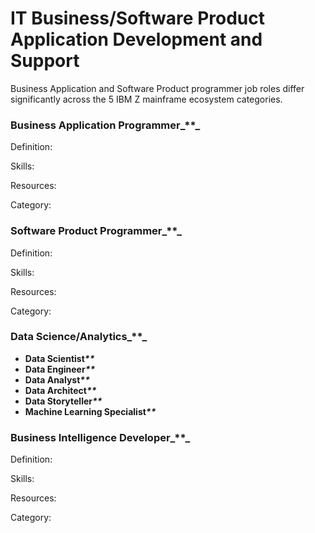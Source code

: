 # IT Business/Software Product Application Development and Support

Business Application and Software Product programmer job roles differ significantly across the 5 IBM Z mainframe ecosystem categories.

### Business Application Programmer_\*\*_

Definition:

Skills:

Resources:

Category:

### Software Product Programmer_\*\*_

Definition:

Skills:

Resources:

Category:

### Data Science/Analytics_\*\*_

* **Data Scientist**_**\*\***_
* **Data Engineer**_**\*\***_
* **Data Analyst**_**\*\***_
* **Data Architect**_**\*\***_
* **Data Storyteller**_**\*\***_
* **Machine Learning Specialist**_**\*\***_

### Business Intelligence Developer_\*\*_

Definition:

Skills:

Resources:

Category:
